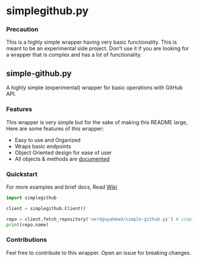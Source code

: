 # simplegithub.py

### Precaution

This is a highly simple wrapper having very basic functionality. This is meant to be an experimental side project. Don't use it if you are looking for a wrapper that is complex and has a lot of functionality.

## simple-github.py

A highly simple \(experimental\) wrapper for basic operations with GitHub API.

### Features

This wrapper is very simple but for the sake of making this README large, Here are some features of this wrapper:

* Easy to use and Organized
* Wraps basic endpoints
* Object Oriented design for ease of user
* All objects & methods are [documented](https://github.com/nerdguyahmad/simple-github.py/wiki)

### Quickstart

For more examples and brief docs, Read [Wiki](https://github.com/nerdguyahmad/simple-github.py/wiki)

```python
import simplegithub

client = simplegithub.Client()

repo = client.fetch_repository('nerdguyahmad/simple-github.py') # simplegithub.Repository object.
print(repo.name)
```

### Contributions

Feel free to contribute to this wrapper. Open an issue for breaking changes.

